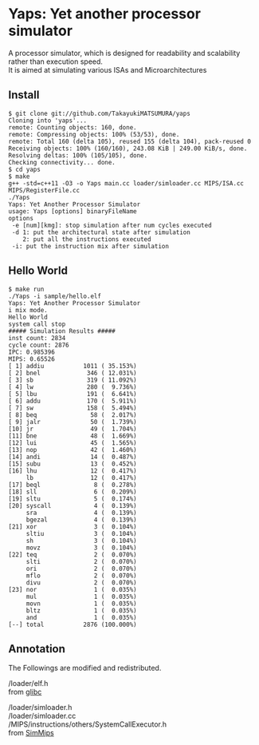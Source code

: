 # Yaps: Yet another processor simulator
A processor simulator, which is designed for readability and scalability rather than execution speed.  
It is aimed at simulating various ISAs and Microarchitectures

## Install
    $ git clone git://github.com/TakayukiMATSUMURA/yaps  
    Cloning into 'yaps'...  
    remote: Counting objects: 160, done.  
    remote: Compressing objects: 100% (53/53), done.  
    remote: Total 160 (delta 105), reused 155 (delta 104), pack-reused 0  
    Receiving objects: 100% (160/160), 243.08 KiB | 249.00 KiB/s, done.  
    Resolving deltas: 100% (105/105), done.  
    Checking connectivity... done.  
    $ cd yaps  
    $ make  
    g++ -std=c++11 -O3 -o Yaps main.cc loader/simloader.cc MIPS/ISA.cc MIPS/RegisterFile.cc  
    ./Yaps  
    Yaps: Yet Another Processor Simulator  
    usage: Yaps [options] binaryFileName  
    options  
     -e [num][kmg]: stop simulation after num cycles executed  
     -d 1: put the architectural state after simulation  
        2: put all the instructions executed  
     -i: put the instruction mix after simulation

        
## Hello World
    $ make run
    ./Yaps -i sample/hello.elf
    Yaps: Yet Another Processor Simulator
    i mix mode.
    Hello World
    system call stop
    ##### Simulation Results #####
    inst count: 2834
    cycle count: 2876
    IPC: 0.985396
    MIPS: 0.65526
    [ 1] addiu           1011 ( 35.153%)
    [ 2] bnel             346 ( 12.031%)
    [ 3] sb               319 ( 11.092%)
    [ 4] lw               280 (  9.736%)
    [ 5] lbu              191 (  6.641%)
    [ 6] addu             170 (  5.911%)
    [ 7] sw               158 (  5.494%)
    [ 8] beq               58 (  2.017%)
    [ 9] jalr              50 (  1.739%)
    [10] jr                49 (  1.704%)
    [11] bne               48 (  1.669%)
    [12] lui               45 (  1.565%)
    [13] nop               42 (  1.460%)
    [14] andi              14 (  0.487%)
    [15] subu              13 (  0.452%)
    [16] lhu               12 (  0.417%)
         lb                12 (  0.417%)
    [17] beql               8 (  0.278%)
    [18] sll                6 (  0.209%)
    [19] sltu               5 (  0.174%)
    [20] syscall            4 (  0.139%)
         sra                4 (  0.139%)
         bgezal             4 (  0.139%)
    [21] xor                3 (  0.104%)
         sltiu              3 (  0.104%)
         sh                 3 (  0.104%)
         movz               3 (  0.104%)
    [22] teq                2 (  0.070%)
         slti               2 (  0.070%)
         ori                2 (  0.070%)
         mflo               2 (  0.070%)
         divu               2 (  0.070%)
    [23] nor                1 (  0.035%)
         mul                1 (  0.035%)
         movn               1 (  0.035%)
         bltz               1 (  0.035%)
         and                1 (  0.035%)
    [--] total           2876 (100.000%)
 
 
## Annotation
The Followings are modified and redistributed.

/loader/elf.h    
from [glibc](https://sourceware.org/git/?p=glibc.git;a=summary)  

/loader/simloader.h  
/loader/simloader.cc  
/MIPS/instructions/others/SystemCallExecutor.h  
from [SimMips](http://www.arch.cs.titech.ac.jp/SimMips/)